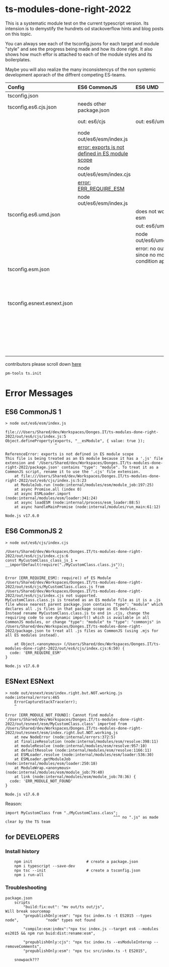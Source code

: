 # ts-modules-done-right-2022

This is a systematic module test on the current typescript version.
Its intension is to demystify the hundrets od stackoverflow hints and blog posts on this topic.

You can always see each of the tsconfig.jsons for each target and module "style" and see the progress being made and how its done right.
It also shows how much effor is attached to each of the module styles and its boilerplates.

Maybe you will also realize the many inconsistencys of the non systemic development aporach of the diffrent competing ES-teams.

| Config                |  ES6 CommonJS         | ES6 UMD               | ES6 ESM               | ESNext ESM            |                       |
|:----------------------|:----------------------|:----------------------|:----------------------|:----------------------|:----------------------|
| tsconfig.json| |
| tsconfig.es6.cjs.json| needs other package.json|
|                        | out: es6/cjs | out: es6/umd | out: es6/esm | out: esnext/esnext |
|                        | node out/es6/esm/index.js |
|                        |  [error: exports is not defined in ES module scope](#es6-commonjs-1)  |
|                        | node out/es6/esm/index.cjs |
|                        |  [error: ERR_REQUIRE_ESM](#es6-commonjs-2)  |
|                        | node out/es6/esm/index.js |
| tsconfig.es6.umd.json| | does not work with esm |
|                        | | out: es6/umd |
|                        | | node out/es6/umd/index.js |
|                        | |   error: no output since no module condition applies |
| tsconfig.esm.json      | | | out: es6/esm |
|                        | | | node out/es6/esm/index.js |
|                        | | | works  on this code ./ts/index.wrong.but.working.ts |
| tsconfig.esnext.esnext.json| | | | out: esnext/esm |
|                              | | | node out/esnext/esm/index.js |
|                              | | | works  on this code ./ts/index.wrong.but.working.ts |
|                              | | | node out/esnext/esm/index.right.but.NOT.working.js |
|                              | | | [error: ERR_MODULE_NOT_FOUND](#esnext-esnext) | 



contributors please scroll down [here](#for-developers)

```
pm-tools ts.init
```


# Error Messages

## ES6 CommonJS 1
```
> node out/es6/esm/index.js

file:///Users/Shared/dev/Workspaces/Donges.IT/ts-modules-done-right-2022/out/es6/cjs/index.js:5
Object.defineProperty(exports, "__esModule", { value: true });
                      ^

ReferenceError: exports is not defined in ES module scope
This file is being treated as an ES module because it has a '.js' file extension and '/Users/Shared/dev/Workspaces/Donges.IT/ts-modules-done-right-2022/package.json' contains "type": "module". To treat it as a CommonJS script, rename it to use the '.cjs' file extension.
    at file:///Users/Shared/dev/Workspaces/Donges.IT/ts-modules-done-right-2022/out/es6/cjs/index.js:5:23
    at ModuleJob.run (node:internal/modules/esm/module_job:197:25)
    at async Promise.all (index 0)
    at async ESMLoader.import (node:internal/modules/esm/loader:341:24)
    at async loadESM (node:internal/process/esm_loader:88:5)
    at async handleMainPromise (node:internal/modules/run_main:61:12)

Node.js v17.6.0
```

## ES6 CommonJS 2
```
> node out/es6/cjs/index.cjs

/Users/Shared/dev/Workspaces/Donges.IT/ts-modules-done-right-2022/out/es6/cjs/index.cjs:6
const MyCustomClass_class_js_1 = __importDefault(require("./MyCustomClass.class.js"));
                                                 ^

Error [ERR_REQUIRE_ESM]: require() of ES Module /Users/Shared/dev/Workspaces/Donges.IT/ts-modules-done-right-2022/out/es6/cjs/MyCustomClass.class.js from /Users/Shared/dev/Workspaces/Donges.IT/ts-modules-done-right-2022/out/es6/cjs/index.cjs not supported.
MyCustomClass.class.js is treated as an ES module file as it is a .js file whose nearest parent package.json contains "type": "module" which declares all .js files in that package scope as ES modules.
Instead rename MyCustomClass.class.js to end in .cjs, change the requiring code to use dynamic import() which is available in all CommonJS modules, or change "type": "module" to "type": "commonjs" in /Users/Shared/dev/Workspaces/Donges.IT/ts-modules-done-right-2022/package.json to treat all .js files as CommonJS (using .mjs for all ES modules instead).

    at Object.<anonymous> (/Users/Shared/dev/Workspaces/Donges.IT/ts-modules-done-right-2022/out/es6/cjs/index.cjs:6:50) {
  code: 'ERR_REQUIRE_ESM'
}

Node.js v17.6.0
```

## ESNext ESNext
```
> node out/esnext/esm/index.right.but.NOT.working.js
node:internal/errors:465
    ErrorCaptureStackTrace(err);
    ^

Error [ERR_MODULE_NOT_FOUND]: Cannot find module '/Users/Shared/dev/Workspaces/Donges.IT/ts-modules-done-right-2022/out/esnext/esm/MyCustomClass.class' imported from /Users/Shared/dev/Workspaces/Donges.IT/ts-modules-done-right-2022/out/esnext/esm/index.right.but.NOT.working.js
    at new NodeError (node:internal/errors:372:5)
    at finalizeResolution (node:internal/modules/esm/resolve:398:11)
    at moduleResolve (node:internal/modules/esm/resolve:957:10)
    at defaultResolve (node:internal/modules/esm/resolve:1166:11)
    at ESMLoader.resolve (node:internal/modules/esm/loader:536:30)
    at ESMLoader.getModuleJob (node:internal/modules/esm/loader:250:18)
    at ModuleWrap.<anonymous> (node:internal/modules/esm/module_job:79:40)
    at link (node:internal/modules/esm/module_job:78:36) {
  code: 'ERR_MODULE_NOT_FOUND'
}

Node.js v17.6.0
```
Reason: 
```
import MyCustomClass from "./MyCustomClass.class";
                                                ^^^ no ".js" as made clear by the TS team
```

## for DEVELOPERS

### Install history

```
    npm init                        # create a package.json
    npm i typescript --save-dev
    npx tsc --init                  # create a tsconfig.json
    npm i run-all
```

### Troubleshooting

```
package.json
    scripts
        "build:fix:out": "mv out/ts out/js",                                        Will break sourcemap
        "prepublishOnly:esm": "npx tsc index.ts -t ES2015 --types node",            "node" types not found    

        "compile:esm:index":"npx tsc index.js --target es6 --modules es2015 && npm run buid:dist:rename:esm",

        "prepublishOnly:cjs": "npx tsc index.ts --esModuleInterop --removeComments",
        "prepublishOnly:esm": "npx tsc src/index.ts -t ES2015",

```


```
    snowpack???
```